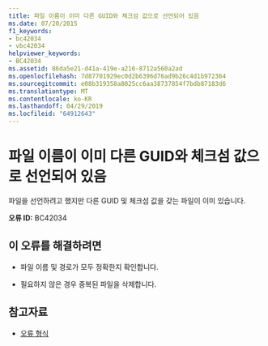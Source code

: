 ```yaml
---
title: 파일 이름이 이미 다른 GUID와 체크섬 값으로 선언되어 있음
ms.date: 07/20/2015
f1_keywords:
- bc42034
- vbc42034
helpviewer_keywords:
- BC42034
ms.assetid: 86da5e21-d41a-419e-a216-8712a560a2ad
ms.openlocfilehash: 7d87701929ec0d2b6396d76ad9b26c4d1b972364
ms.sourcegitcommit: e08b319358a8025cc6aa38737854f7bdb87183d6
ms.translationtype: MT
ms.contentlocale: ko-KR
ms.lasthandoff: 04/29/2019
ms.locfileid: "64912643"
---
```

# <a name="file-name-already-declared-with-a-different-guid-and-checksum-value"></a>파일 이름이 이미 다른 GUID와 체크섬 값으로 선언되어 있음
파일을 선언하려고 했지만 다른 GUID 및 체크섬 값을 갖는 파일이 이미 있습니다.  
  
 **오류 ID:** BC42034  
  
## <a name="to-correct-this-error"></a>이 오류를 해결하려면  
  
- 파일 이름 및 경로가 모두 정확한지 확인합니다.  
  
- 필요하지 않은 경우 중복된 파일을 삭제합니다.  
  
## <a name="see-also"></a>참고자료

- [오류 형식](../../visual-basic/programming-guide/language-features/error-types.md)
